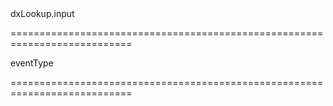 <!--id-->dxLookup.input<!--/id-->
===========================================================================
<!--hidden--><!--/hidden-->
<!--type-->eventType<!--/type-->
===========================================================================

